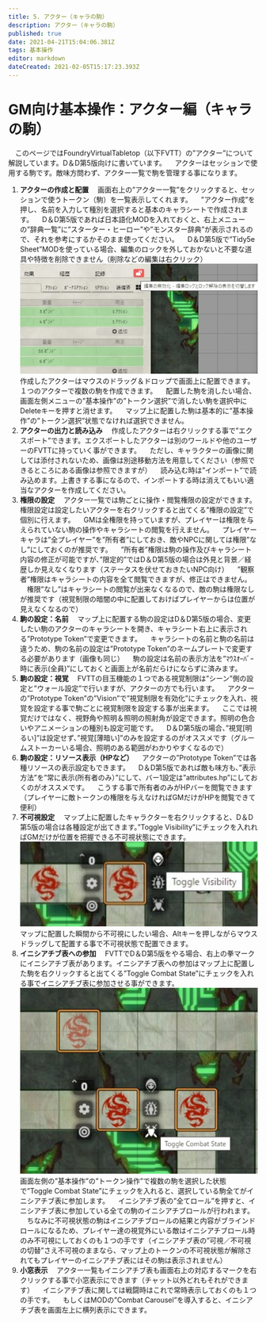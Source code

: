 ```yaml
---
title: 5. アクター（キャラの駒）
description: アクター（キャラの駒）
published: true
date: 2021-04-21T15:04:06.381Z
tags: 基本操作
editor: markdown
dateCreated: 2021-02-05T15:17:23.393Z
---
```


# GM向け基本操作：アクター編（キャラの駒）
　このページではFoundryVirtualTabletop（以下FVTT）の”アクター”について解説しています。D＆D第5版向けに書いています。
　アクターはセッションで使用する駒です。敵味方問わず、アクター一覧で駒を管理する事になります。
01. **アクターの作成と配置**
　画面右上の”アクター一覧”をクリックすると、セッションで使うトークン（駒）を一覧表示してくれます。
　”アクター作成”を押し、名前を入力して種別を選択すると基本のキャラシートで作成されます。
　D＆D第5版であれば日本語化MODを入れておくと、右上メニューの”辞典一覧”に”スターター・ヒーロー”や”モンスター辞典”が表示されるので、それを参考にするかそのまま使ってください。
　D＆D第5版で”Tidy5e Sheet”MODを使っている場合、編集のロックを外しておかないと不要な道具や特徴を削除できません（削除などの編集は右クリック）
![アクターの作成と配置.jpg](/images/japanese-community/アクターの作成と配置.jpg)
　作成したアクターはマウスのドラッグ＆ドロップで画面上に配置できます。１つのアクターで複数の駒を作成できます。
　配置した駒を消したい場合、画面左側メニューの”基本操作”の”トークン選択”で消したい駒を選択中にDeleteキーを押すと消せます。
　マップ上に配置した駒は基本的に”基本操作”の”トークン選択”状態でなければ選択できません。
02. **アクターの出力と読み込み**
　作成したアクターは右クリックする事で”エクスポート”できます。エクスポートしたアクターは別のワールドや他のユーザーのFVTTに持っていく事ができます。
　ただし、キャラクターの画像に関しては添付されないため、画像は別途移動方法を用意してください（参照できるところにある画像は参照できますが）
　読み込む時は”インポート”で読み込めます。上書きする事になるので、インポートする時は消えてもいい適当なアクターを作成してください。
03. **権限の設定**
　アクター一覧では駒ごとに操作・閲覧権限の設定ができます。権限設定は設定したいアクターを右クリックすると出てくる”権限の設定”で個別に行えます。
　GMは全権限を持っていますが、プレイヤーは権限を与えられていない駒の操作やキャラシートの閲覧を行えません。
　プレイヤーキャラは”全プレイヤー”を”所有者”にしておき、敵やNPCに関しては権限”なし”にしておくのが推奨です。
　”所有者”権限は駒の操作及びキャラシート内容の修正が可能ですが、”限定的”ではD＆D第5版の場合は外見と背景／経歴しか見えなくなります（ステータスを伏せておきたいNPC向け）
　”観察者”権限はキャラシートの内容を全て閲覧できますが、修正はできません。
　権限”なし”はキャラシートの閲覧が出来なくなるので、敵の駒は権限なしが推奨です（視覚制限の暗闇の中に配置しておけばプレイヤーからは位置が見えなくなるので）
04. **駒の設定：名前**
　マップ上に配置する駒の設定はD＆D第5版の場合、変更したい駒のアクターのキャラシートを開き、キャラシート右上に表示される”Prototype Token”で変更できます。
　キャラシートの名前と駒の名前は違うため、駒の名前の設定は”Prototype Token”のネームプレートで変更する必要があります（画像も同じ）
　駒の設定は名前の表示方法を”ﾏｳｽｵｰﾊﾞｰ時に表示(全員)”にしておくと画面上が名前だらけにならずに済みます。
05. **駒の設定：視覚**
　FVTTの目玉機能の１つである視覚制限は”シーン”側の設定と”ウォール設定”で行いますが、アクターの方でも行います。
　アクターの”Prototype Token”の”Vision”で”視覚制限を有効化”にチェックを入れ、視覚を設定する事で駒ごとに視覚制限を設定する事が出来ます。
　ここでは視覚だけではなく、視野角や照明＆照明の照射角が設定できます。照明の色合いやアニメーションの種別も設定可能です。
　D＆D第5版の場合、”視覚[明るい]”は設定せず、”視覚[薄暗い]”のみを設定するのがオススメです（グルームストーカーいる場合、照明のある範囲がわかりやすくなるので）
06. **駒の設定：リソース表示（HPなど）**
　アクターの”Prototype Token”では各種リソースの表示設定もできます。
　D＆D第5版であれば敵も味方も、”表示方法”を”常に表示(所有者のみ）”にして、バー1設定は”attributes.hp”にしておくのがオススメです。
　こうする事で所有者のみがHPバーを閲覧できます（プレイヤーに敵トークンの権限を与えなければGMだけがHPを閲覧できて便利）
07. **不可視設定**
　マップ上に配置したキャラクターを右クリックすると、D＆D第5版の場合は各種設定が出てきます。”Toggle Visibility”にチェックを入れればGMだけが位置を把握できる不可視状態にできます。
![スクリーンショット_2021-02-06_001410.jpg](/images/japanese-community/スクリーンショット_2021-02-06_001410.jpg)
　マップに配置した瞬間から不可視にしたい場合、Altキーを押しながらマウスドラッグして配置する事で不可視状態で配置できます。
08. **イニシアチブ表への参加**
　FVTTでD＆D第5版をやる場合、右上の拳マークにイニシアチブ表があります。イニシアチブ表への参加はマップ上に配置した駒を右クリックすると出てくる”Toggle Combat State”にチェックを入れる事でイニシアチブ表に参加させる事ができます。
![イニシアチブ表への参加.jpg](/images/japanese-community/イニシアチブ表への参加.jpg)
　画面左側の”基本操作”の”トークン操作”で複数の駒を選択した状態で”Toggle Combat State”にチェックを入れると、選択している駒全てがイニシアチブ表に参加します。
　イニシアチブ表の”全てロール”を押すと、イニシアチブ表に参加している全ての駒のイニシアチブロールが行われます。
　ちなみに不可視状態の駒はイニシアチブロールの結果と内容がブラインドロールになるため、プレイヤー達の視覚外にいる敵はイニシアチブロール時のみ不可視にしておくのも１つの手です（イニシアチブ表の”可視／不可視の切替”さえ不可視のままなら、マップ上のトークンの不可視状態が解除されてもプレイヤーのイニシアチブ表にはその駒は表示されません）
09. **小窓表示**
　アクター一覧もイニシアチブ表も画面右上の対応するマークを右クリックする事で小窓表示にできます（チャット以外どれもそれができます）
　イニシアチブ表に関しては戦闘時はこれで常時表示しておくのも１つの手です。
　もしくはMODの”Combat Carousel”を導入すると、イニシアチブ表を画面左上に横列表示にできます。


